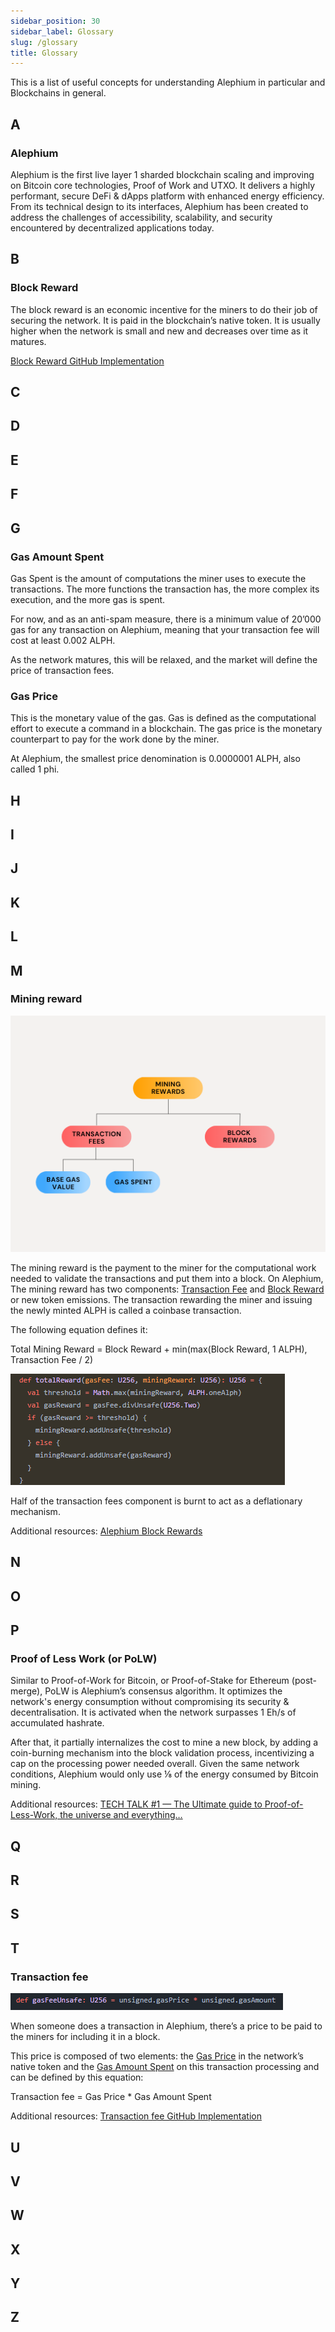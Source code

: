 ```yaml
---
sidebar_position: 30
sidebar_label: Glossary
slug: /glossary
title: Glossary
---
```


This is a list of useful concepts for understanding Alephium in particular and Blockchains in general.

## A

### Alephium

Alephium is the first live layer 1 sharded blockchain scaling and improving on Bitcoin core technologies, Proof of Work and UTXO. It delivers a highly performant, secure DeFi & dApps platform with enhanced energy efficiency. From its technical design to its interfaces, Alephium has been created to address the challenges of accessibility, scalability, and security encountered by decentralized applications today.

## B

### Block Reward

The block reward is an economic incentive for the miners to do their job of securing the network. It is paid in the blockchain’s native token. It is usually higher when the network is small and new and decreases over time as it matures.

[Block Reward GitHub Implementation](https://github.com/alephium/alephium/blob/master/protocol/src/main/scala/org/alephium/protocol/mining/Emission.scala)

## C

## D

## E

## F

## G

### Gas Amount Spent

Gas Spent is the amount of computations the miner uses to execute the transactions. The more functions the transaction has, the more complex its execution, and the more gas is spent. 

For now, and as an anti-spam measure, there is a minimum value of 20’000 gas for any transaction on Alephium, meaning that your transaction fee will cost at least 0.002 ALPH. 

As the network matures, this will be relaxed, and the market will define the price of transaction fees.

### Gas Price

This is the monetary value of the gas. Gas is defined as the computational effort to execute a command in a blockchain. The gas price is the monetary counterpart to pay for the work done by the miner. 

At Alephium, the smallest price denomination is 0.0000001 ALPH, also called 1 phi.

## H

## I

## J

## K

## L

## M

### Mining reward

![](media/Block%20reward.png)

The mining reward is the payment to the miner for the computational work needed to validate the transactions and put them into a block. On Alephium, The mining reward has two components: [Transaction Fee](#transaction-fee) and [Block Reward](#block-reward) or new token emissions. The transaction rewarding the miner and issuing the newly minted ALPH is called a coinbase transaction.


The following equation defines it:

Total Mining Reward = Block Reward + min(max(Block Reward, 1 ALPH), Transaction Fee / 2)

![image](media/186885966-b8d746fb-612b-433e-8f79-47e5a87ea375.png)

Half of the transaction fees component is burnt to act as a deflationary mechanism.  

Additional resources: [Alephium Block Rewards](https://medium.com/@alephium/alephium-block-rewards-72d9fb9fde33)

## N

## O

## P

### Proof of Less Work (or PoLW)
Similar to Proof-of-Work for Bitcoin, or Proof-of-Stake for Ethereum (post-merge), PoLW is Alephium’s consensus algorithm. It optimizes the network's energy consumption without compromising its security & decentralisation. It is activated when the network surpasses 1 Eh/s of accumulated hashrate. 

After that, it partially internalizes the cost to mine a new block, by adding a coin-burning mechanism into the block validation process, incentivizing a cap on the processing power needed overall. Given the same network conditions, Alephium would only use ⅛ of the energy consumed by Bitcoin mining.

Additional resources: [TECH TALK #1 — The Ultimate guide to Proof-of-Less-Work, the universe and everything…](https://medium.com/@alephium/tech-talk-1-the-ultimate-guide-to-proof-of-less-work-the-universe-and-everything-ba70644ab301)

## Q

## R

## S

## T

### Transaction fee 

![image](media/186886291-79745fc1-25dc-4307-a752-400ce1ff2d31.png)

When someone does a transaction in Alephium, there’s a price to be paid to the miners for including it in a block. 

This price is composed of two elements: the [Gas Price](#gas-price) in the network’s native token and the [Gas Amount Spent](#gas-amount-spent) on this transaction processing and can be defined by this equation:

Transaction fee = Gas Price * Gas Amount Spent

Additional resources: [Transaction fee GitHub Implementation](https://github.com/alephium/alephium/blob/v1.4.2/protocol/src/main/scala/org/alephium/protocol/model/Transaction.scala#L230-L239)

## U

## V

## W

## X

## Y

## Z

